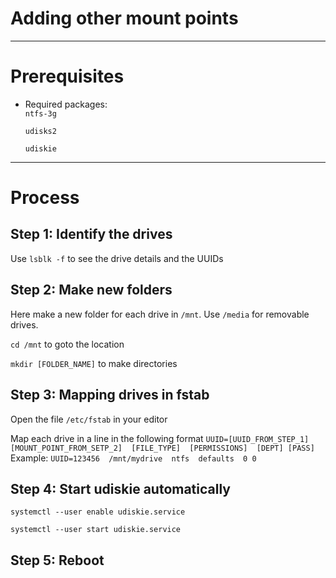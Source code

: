# Adding other mount points

---
# Prerequisites
- Required packages:  
  `ntfs-3g`
  
  `udisks2`
  
  `udiskie`

---

# Process
## Step 1: Identify the drives
Use `lsblk -f` to see the drive details and the UUIDs

## Step 2: Make new folders
Here make a new folder for each drive in `/mnt`. Use `/media` for removable drives.

`cd /mnt` to goto the location

`mkdir [FOLDER_NAME]` to make directories

## Step 3: Mapping drives in fstab
Open the file `/etc/fstab` in your editor

Map each drive in a line in the following format
`UUID=[UUID_FROM_STEP_1]  [MOUNT_POINT_FROM_SETP_2]  [FILE_TYPE]  [PERMISSIONS]  [DEPT] [PASS]`
Example: 
`UUID=123456  /mnt/mydrive  ntfs  defaults  0 0`

## Step 4: Start udiskie automatically
`systemctl --user enable udiskie.service`

`systemctl --user start udiskie.service`

## Step 5: Reboot

